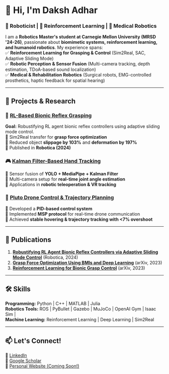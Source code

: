 # 👋 Hi, I'm Daksh Adhar  
### 🤖 Roboticist | 🎯 Reinforcement Learning | 🏥 Medical Robotics  

I am a **Robotics Master's student at Carnegie Mellon University (MRSD '24-26)**, passionate about **biomimetic systems, reinforcement learning, and humanoid robotics**. My experience spans:  
✅ **Reinforcement Learning for Grasping & Control** (Sim2Real, SAC, Adaptive Sliding Mode)  
✅ **Robotic Perception & Sensor Fusion** (Multi-camera tracking, depth estimation, TDoA-based sound localization)  
✅ **Medical & Rehabilitation Robotics** (Surgical robots, EMG-controlled prosthetics, haptic feedback for spatial hearing)  

---

## 🔧 Projects & Research  

### 🦾 [RL-Based Bionic Reflex Grasping](https://doi.org/10.1017/S0263574724001838)  
**Goal:** Robustifying RL agent bionic reflex controllers using adaptive sliding mode control.  
🔹 Sim2Real transfer for **grasp force optimization**  
🔹 Reduced object **slippage by 103%** and **deformation by 197%**  
🔹 Published in **Robotica (2024)**  

### 🎮 [Kalman Filter-Based Hand Tracking]([https://github.com/dakshadhar/multi-camera-hand-tracking](https://github.com/a-daksh/Kalman_Filter_Based_Sensor_Fusion_for_Multi_Camera_Hand_Tracking))  
🔹 Sensor fusion of **YOLO + MediaPipe + Kalman Filter**  
🔹 Multi-camera setup for **real-time joint angle estimation**  
🔹 Applications in **robotic teleoperation & VR tracking**  

### 🚁 [Pluto Drone Control & Trajectory Planning](https://github.com/a-daksh/Pluto-Drone-Control)  
🔹 Developed a **PID-based control system**  
🔹 Implemented **MSP protocol** for real-time drone communication  
🔹 Achieved **stable hovering & trajectory tracking with <7% overshoot**  

---

## 📜 Publications  

1. **[Robustifying RL Agent Bionic Reflex Controllers via Adaptive Sliding Mode Control](https://doi.org/10.1017/S0263574724001838)** (Robotica, 2024)  
2. **[Grasp Force Optimization Using BMIs and Deep Learning](https://doi.org/10.48550/arXiv.2312.05034)** (arXiv, 2023)  
3. **[Reinforcement Learning for Bionic Grasp Control](https://doi.org/10.48550/arXiv.2312.05023)** (arXiv, 2023)  

---

## 🛠️ Skills  
**Programming:** Python | C++ | MATLAB | Julia  
**Robotics Tools:** ROS | PyBullet | Gazebo | MuJoCo | OpenAI Gym | Isaac Sim |  
**Machine Learning:** Reinforcement Learning | Deep Learning | Sim2Real 

---

## 📫 Let's Connect!  
🔗 [LinkedIn](https://www.linkedin.com/in/daksh-adhar/)  
🔗 [Google Scholar](https://scholar.google.com/citations?hl=en&user=3LjYsLwAAAAJ)  
🔗 [Personal Website (Coming Soon!)]()  
